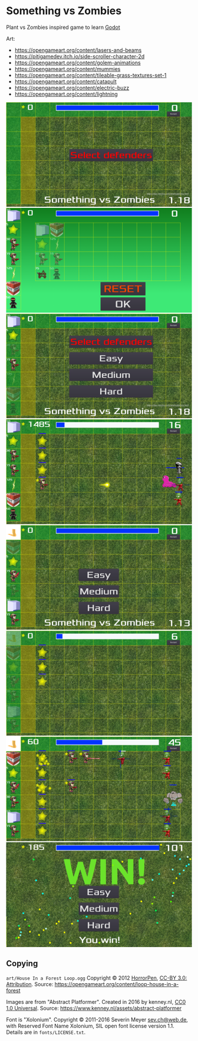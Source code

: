 # Something vs Zombies

Plant vs Zombies inspired game to learn [Godot](https://godotengine.org/)


Art: 

* https://opengameart.org/content/lasers-and-beams
* https://pitigamedev.itch.io/side-scroller-character-2d
* https://opengameart.org/content/golem-animations
* https://opengameart.org/content/mummies
* https://opengameart.org/content/tileable-grass-textures-set-1
* https://opengameart.org/content/catapult
* https://opengameart.org/content/electric-buzz
* https://opengameart.org/content/lightning


![image](screenshots/s5.png)
![image](screenshots/s6.png)
![image](screenshots/s7.png)
![image](screenshots/s8.png)
![image](screenshots/s1.png)
![image](screenshots/s2.png)
![image](screenshots/s3.png)
![image](screenshots/s4.png)

## Copying 

`art/House In a Forest Loop.ogg` Copyright &copy; 2012 [HorrorPen](https://opengameart.org/users/horrorpen), [CC-BY 3.0: Attribution](http://creativecommons.org/licenses/by/3.0/). Source: https://opengameart.org/content/loop-house-in-a-forest

Images are from "Abstract Platformer". Created in 2016 by kenney.nl, [CC0 1.0 Universal](http://creativecommons.org/publicdomain/zero/1.0/). Source: https://www.kenney.nl/assets/abstract-platformer

Font is "Xolonium". Copyright &copy; 2011-2016 Severin Meyer <sev.ch@web.de>, with Reserved Font Name Xolonium, SIL open font license version 1.1. Details are in `fonts/LICENSE.txt`.
